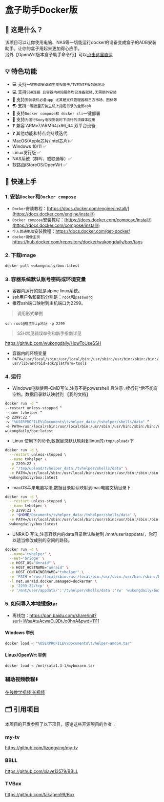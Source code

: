 # 盒子助手Docker版
## 🤔 这是什么？

该项目可以让你使用电脑、NAS等一切能运行docker的设备变成盒子的ADB安装助手。让你的盒子用起来更加得心应手。<br>
另外【OpenWrt版本盒子助手命令行】可以[点击这里直达](https://github.com/wukongdaily/tvhelper)
## 💡 特色功能

- 💻 支持`一键修改安卓原生电视盒子/TV的NTP服务器地址`
- 💻 支持`SSH连接 且容器内ADB服务均已准备就绪,无需额外安装`
- 🔑 支持`安装装机必备app 尤其是文件管理器和三方市场、图标等`
- 🌏 支持`一键批量安装主机上指定目录的全部apk`
- 🐋 支持`Docker compose和 docker cli`一键部署
- 📕 支持`为国行Sony电视安装时下流行的流媒体应用`
- ❓ 兼容`ARMv7/ARM64/x86_64 双平台设备
- ❓ 其他功能和特点会持续迭代
- MacOS(Apple芯片/Intel芯片)✅
- Windows 10/11 ✅
- Linux发行版 ✅
- NAS系统（群晖、威联通等）✅
- 软路由iStoreOS/OpenWrt ✅


## 🚀 快速上手

### 1. 安装`Docker`和`Docker compose`

- `Docker`安装教程：[https://docs.docker.com/engine/install/](https://docs.docker.com/engine/install/)
- `Docker compose`安装教程：[https://docs.docker.com/compose/install/](https://docs.docker.com/compose/install/)
- `个人普通电脑`安装教程：https://docs.docker.com/get-docker/
- `docker镜像主页` https://hub.docker.com/repository/docker/wukongdaily/box/tags

### 2. 下载image

```bash
docker pull wukongdaily/box:latest
```

### 3. 容器系统默认账号密码或环境变量

- 容器内运行的就是alpine linux系统。
- ssh用户名和密码分别是：`root`和`password` 
- 推荐ssh端口映射到主机端口为2299。<br>
> 调用形式举例

`ssh root@宿主机ip地址 -p 2299`

> SSH常见错误举例和新手指南详见

https://github.com/wukongdaily/HowToUseSSH <br>
- 容器内的环境变量
- `PATH=/usr/local/sbin:/usr/local/bin:/usr/sbin:/usr/bin:/sbin:/bin:/usr/lib/android-sdk/platform-tools`


### 4. 运行
- Windows电脑使用-CMD写法,注意不是powershell 且注意💡续行符^后不能有空格。数据目录默认映射到 【我的文档】
```bash
docker run -d ^
--restart unless-stopped ^
--name tvhelper ^
-p 2299:22 ^
-v "%USERPROFILE%\Documents\tvhelper_data:/tvhelper/shells/data" ^
-e PATH=/usr/local/sbin:/usr/local/bin:/usr/sbin:/usr/bin:/sbin:/bin:/usr/lib/android-sdk/platform-tools ^
wukongdaily/box:latest

```
- Linux 使用下列命令,数据目录默认映射到linux的`/tmp/upload/`下
```bash
docker run -d \
  --restart unless-stopped \
  --name tvhelper \
  -p 2299:22 \
  -v "/tmp/upload/tvhelper_data:/tvhelper/shells/data" \
  -e PATH=/usr/local/sbin:/usr/local/bin:/usr/sbin:/usr/bin:/sbin:/bin:/usr/lib/android-sdk/platform-tools \
  wukongdaily/box:latest
```
- macOS苹果电脑写法,数据目录默认映射到mac电脑文稿目录下
```bash
docker run -d \
  --restart unless-stopped \
  --name tvhelper \
  -p 2299:22 \
  -v "$HOME/Documents/tvhelper_data:/tvhelper/shells/data" \
  -e PATH=/usr/local/sbin:/usr/local/bin:/usr/sbin:/usr/bin:/sbin:/bin:/usr/lib/android-sdk/platform-tools \
  wukongdaily/box:latest
```

- UNRAID 写法,注意容器内的data目录默认映射到 /mnt/user/appdata/，你可以适当修改成别的空间的路径。
```bash
docker run -d \
  --name='tvhelper' \
  --net='bridge' \
  -e HOST_OS="Unraid" \
  -e HOST_HOSTNAME="unraid" \
  -e HOST_CONTAINERNAME="tvhelper" \
  -e 'PATH'='/usr/local/sbin:/usr/local/bin:/usr/sbin:/usr/bin:/sbin:/bin:/usr/lib/android-sdk/platform-tools' \
  -l net.unraid.docker.managed=dockerman \
  -p '2299:22/tcp' \
  -v '/mnt/user/appdata/':'/tvhelper/shells/data':'rw' 'wukongdaily/box'
```

### 5. 如何导入本地镜像tar
- 离线包：https://pan.baidu.com/share/init?surl=lWsaAtuAcwaO_9DtJo0hnA&pwd=1111

#### Windows 举例
```bash
docker load < "%USERPROFILE%\Documents\tvhelper-amd64.tar"
```

#### Linux/OpenWrt 举例
```bash
docker load < /mnt/sata1.3-1/myboxarm.tar
```

### 辅助视频教程⬇️

[在线教学视频 长视频](https://youtu.be/xAk-3TxeXxQ)

## 🗂️ 引用项目

本项目的开发参照了以下项目，感谢这些开源项目的作者：
### my-tv
https://github.com/lizongying/my-tv
### BBLL
https://github.com/xiaye13579/BBLL
### TVBox
https://github.com/takagen99/Box

